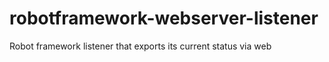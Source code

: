 # robotframework-webserver-listener
Robot framework listener that exports its current status via web
